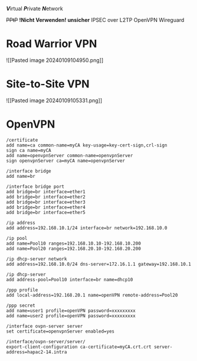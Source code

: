 ***V***irtual ***P***rivate ***N***etwork

~~PPtP~~ **!Nicht Verwenden! unsicher**
IPSEC over L2TP
OpenVPN
Wireguard

# Road Warrior VPN
![[Pasted image 20240109104950.png]]

# Site-to-Site VPN
![[Pasted image 20240109105331.png]]

# OpenVPN
~~~mikrotik
/certificate
add name=ca common-name=myCA key-usage=key-cert-sign,crl-sign
sign ca name=myCA
add name=openvpnServer common-name=openvpnServer
sign openvpnServer ca=myCA name=openvpnServer

/interface bridge
add name=br

/interface bridge port
add bridge=br interface=ether1
add bridge=br interface=ether2
add bridge=br interface=ether3
add bridge=br interface=ether4
add bridge=br interface=ether5

/ip address
add address=192.168.10.1/24 interface=br network=192.168.10.0

/ip pool
add name=Pool10 ranges=192.168.10.10-192.168.10.200
add name=Pool20 ranges=192.168.20.10-192.168.20.200

/ip dhcp-server network
add address=192.168.10.0/24 dns-server=172.16.1.1 gateway=192.168.10.1

/ip dhcp-server
add address-pool=Pool10 interface=br name=dhcp10

/ppp profile
add local-address=192.168.20.1 name=openVPN remote-address=Pool20

/ppp secret
add name=user1 profile=openVPN password=xxxxxxxxx
add name=user2 profile=openVPN password=xxxxxxxxx

/interface ovpn-server server
set certificate=openvpnServer enabled=yes

/interface/ovpn-server/server/
export-client-configuration ca-certificate=myCA.crt.crt server-address=hapac2-14.intra
~~~
